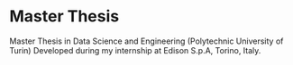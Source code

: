 # Master Thesis
Master Thesis in Data Science and Engineering (Polytechnic University of Turin)
Developed during my internship at Edison S.p.A, Torino, Italy.
